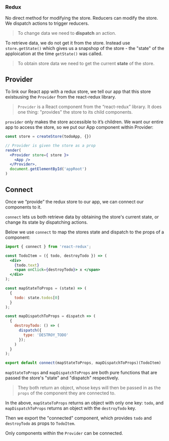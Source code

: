 ### Redux

No direct method for modifying the store. Reducers can modify the store. We dispatch actions to trigger reducers.

>To change data we need to **dispatch** an action.

To retrieve data, we do not get it from the store. Instead use `store.getState()` which gives us a snapshop of the store - the "state" of the apploication at the time `getState()` was called.

>To obtain store data we need to get the current **state** of the store.

## Provider

To link our React app with a redux store, we tell our app that this store existsusing the `Provider` from the react-redux library.

>`Provider` is a React component from the “react-redux” library. It does one thing: "provides" the store to its child components.

`provider` only makes the store accessible to it’s children. We want our entire app to access the store, so we put our App component within Provider:

```jsx
const store = createStore(todoApp, {})

// Provider is given the store as a prop
render(
  <Provider store={ store }>
    <App />
  </Provider>,
  document.getElementById('appRoot')
)
```

## Connect

Once we “provide” the redux store to our app, we can connect our components to it.

`connect` lets us both retrieve data by obtaining the store's current state, or change its state by dispatching actions.

Below we use `connect` to map the stores state and dispatch to the props of a component:

```jsx
import { connect } from 'react-redux';

const TodoItem = ({ todo, destroyTodo }) => (
  <div>
    {todo.text}
    <span onClick={destroyTodo}> x </span>
  </div>
);

const mapStateToProps = (state) => (
  {
    todo: state.todos[0]
  }
);

const mapDispatchToProps = dispatch => (
  {
    destroyTodo: () => (
      dispatch({
        type: 'DESTROY_TODO'
      });
    )
  }
);

export default connect(mapStateToProps, mapDispatchToProps)(TodoItem)
```

`mapStateToProps` and `mapDispatchToProps` are both pure functions that are passed the store's "state" and "dispatch" respectively.

>They both return an object, whose keys will then be passed in as the `props` of the component they are connected to.

In the above, `mapStateToProps` returns an object with only one key: `todo`, and `mapDispatchToProps` returns an object with the `destroyTodo` key.

Then we export the "connected" component, which provides `todo` and `destroyTodo` as props to `TodoItem`.

Only components within the `Provider` can be connected.